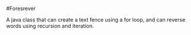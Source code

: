 #Foresrever

A java class that can create a text fence using a for loop, and can reverse words using recursion and iteration.